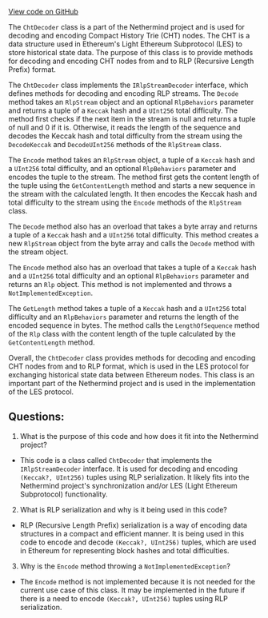 [View code on GitHub](https://github.com/NethermindEth/nethermind/src/Nethermind/Nethermind.Synchronization/LesSync/ChtDecoder.cs)

The `ChtDecoder` class is a part of the Nethermind project and is used for decoding and encoding Compact History Trie (CHT) nodes. The CHT is a data structure used in Ethereum's Light Ethereum Subprotocol (LES) to store historical state data. The purpose of this class is to provide methods for decoding and encoding CHT nodes from and to RLP (Recursive Length Prefix) format.

The `ChtDecoder` class implements the `IRlpStreamDecoder` interface, which defines methods for decoding and encoding RLP streams. The `Decode` method takes an `RlpStream` object and an optional `RlpBehaviors` parameter and returns a tuple of a `Keccak` hash and a `UInt256` total difficulty. The method first checks if the next item in the stream is null and returns a tuple of null and 0 if it is. Otherwise, it reads the length of the sequence and decodes the Keccak hash and total difficulty from the stream using the `DecodeKeccak` and `DecodeUInt256` methods of the `RlpStream` class.

The `Encode` method takes an `RlpStream` object, a tuple of a `Keccak` hash and a `UInt256` total difficulty, and an optional `RlpBehaviors` parameter and encodes the tuple to the stream. The method first gets the content length of the tuple using the `GetContentLength` method and starts a new sequence in the stream with the calculated length. It then encodes the Keccak hash and total difficulty to the stream using the `Encode` methods of the `RlpStream` class.

The `Decode` method also has an overload that takes a byte array and returns a tuple of a `Keccak` hash and a `UInt256` total difficulty. This method creates a new `RlpStream` object from the byte array and calls the `Decode` method with the stream object.

The `Encode` method also has an overload that takes a tuple of a `Keccak` hash and a `UInt256` total difficulty and an optional `RlpBehaviors` parameter and returns an `Rlp` object. This method is not implemented and throws a `NotImplementedException`.

The `GetLength` method takes a tuple of a `Keccak` hash and a `UInt256` total difficulty and an `RlpBehaviors` parameter and returns the length of the encoded sequence in bytes. The method calls the `LengthOfSequence` method of the `Rlp` class with the content length of the tuple calculated by the `GetContentLength` method.

Overall, the `ChtDecoder` class provides methods for decoding and encoding CHT nodes from and to RLP format, which is used in the LES protocol for exchanging historical state data between Ethereum nodes. This class is an important part of the Nethermind project and is used in the implementation of the LES protocol.
## Questions: 
 1. What is the purpose of this code and how does it fit into the Nethermind project?
- This code is a class called `ChtDecoder` that implements the `IRlpStreamDecoder` interface. It is used for decoding and encoding `(Keccak?, UInt256)` tuples using RLP serialization. It likely fits into the Nethermind project's synchronization and/or LES (Light Ethereum Subprotocol) functionality.

2. What is RLP serialization and why is it being used in this code?
- RLP (Recursive Length Prefix) serialization is a way of encoding data structures in a compact and efficient manner. It is being used in this code to encode and decode `(Keccak?, UInt256)` tuples, which are used in Ethereum for representing block hashes and total difficulties.

3. Why is the `Encode` method throwing a `NotImplementedException`?
- The `Encode` method is not implemented because it is not needed for the current use case of this class. It may be implemented in the future if there is a need to encode `(Keccak?, UInt256)` tuples using RLP serialization.